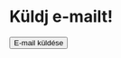 <html lang="hu">
<head>
    <meta charset="UTF-8">
    <meta name="viewport" content="width=device-width, initial-scale=1.0">
    <title>Gmail Küldés</title>
</head>
<body>

<h1>Küldj e-mailt!</h1>

<!-- Gomb a Gmail linkhez -->
<a href="mailto:gorduskapodcast@gmail.com" target="_blank">
    <button type="button">E-mail küldése</button>
</a>

</body>
</html>
